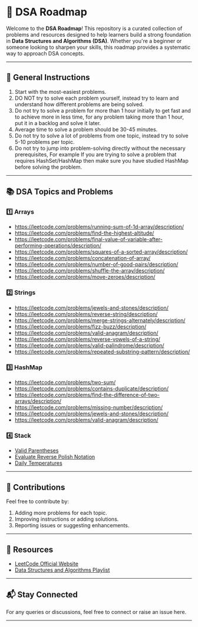 # 🚀 DSA Roadmap  

Welcome to the **DSA Roadmap**! This repository is a curated collection of problems and resources designed to help learners build a strong foundation in **Data Structures and Algorithms (DSA)**. Whether you're a beginner or someone looking to sharpen your skills, this roadmap provides a systematic way to approach DSA concepts.

---

## 📖 **General Instructions**  

1. Start with the most-easiest problems.
2. DO NOT try to solve each problem yourself, instead try to learn and understand how different problems are being solved.
3. Do not try to solve a problem for more than 1 hour initially to get fast and to achieve more in less time, for any problem taking more than 1 hour, put it in a backlog and solve it later.
4. Average time to solve a problem should be 30-45 minutes.
5. Do not try to solve a lot of problems from one topic, instead try to solve 5-10 problems per topic.
6. Do not try to jump into problem-solving directly without the necessary prerequisites, For example
     If you are trying to solve a problem that requires HashSet/HashMap then make sure you have studied HashMap before solving the problem.

---

## 📚 **DSA Topics and Problems**  

### 1️⃣ **Arrays**  
- https://leetcode.com/problems/running-sum-of-1d-array/description/
- https://leetcode.com/problems/find-the-highest-altitude/
- https://leetcode.com/problems/final-value-of-variable-after-performing-operations/description/
- https://leetcode.com/problems/squares-of-a-sorted-array/description/
- https://leetcode.com/problems/concatenation-of-array/
- https://leetcode.com/problems/number-of-good-pairs/description/
- https://leetcode.com/problems/shuffle-the-array/description/
- https://leetcode.com/problems/move-zeroes/description/

### 2️⃣ **Strings**  
- https://leetcode.com/problems/jewels-and-stones/description/
- https://leetcode.com/problems/reverse-string/description/
- https://leetcode.com/problems/merge-strings-alternately/description/
- https://leetcode.com/problems/fizz-buzz/description/
- https://leetcode.com/problems/valid-anagram/description/
- https://leetcode.com/problems/reverse-vowels-of-a-string/
- https://leetcode.com/problems/valid-palindrome/description/
- https://leetcode.com/problems/repeated-substring-pattern/description/

### 3️⃣ **HashMap**  
- https://leetcode.com/problems/two-sum/
- https://leetcode.com/problems/contains-duplicate/description/
- https://leetcode.com/problems/find-the-difference-of-two-arrays/description/
- https://leetcode.com/problems/missing-number/description/
- https://leetcode.com/problems/jewels-and-stones/description/
- https://leetcode.com/problems/valid-anagram/description/ 

### 4️⃣ **Stack**  
- [Valid Parentheses](https://leetcode.com/problems/valid-parentheses/)  
- [Evaluate Reverse Polish Notation](https://leetcode.com/problems/evaluate-reverse-polish-notation/)  
- [Daily Temperatures](https://leetcode.com/problems/daily-temperatures/)  

---

## 🤝 **Contributions**  
Feel free to contribute by:  
1. Adding more problems for each topic.  
2. Improving instructions or adding solutions.  
3. Reporting issues or suggesting enhancements.  

---

## 🌟 **Resources**  
- [LeetCode Official Website](https://leetcode.com/)  
- [Data Structures and Algorithms Playlist](https://youtube.com/playlist?list=PLWmoovzxkWKnn3lrKjv3dq4muiuYEG3Dk&si=HngP1ejANjGA5iTm)  

---

## 📬 **Stay Connected**  
For any queries or discussions, feel free to connect or raise an issue here.  

---
